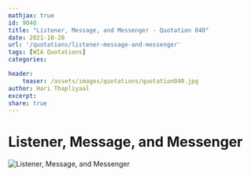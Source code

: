 ```yaml
---
mathjax: true
id: 9040
title: "Listener, Message, and Messenger - Quotation 040"
date: 2021-10-20
url: '/quotations/listener-message-and-messenger'
tags: [WIA Quotations] 
categories: 

header:
    teaser: /assets/images/quotations/quotation040.jpg
author: Hari Thapliyaal 
excerpt:
share: true 
---
```


# Listener, Message, and Messenger

![Listener, Message, and Messenger](/assets/images/quotations/quotation040.jpg)
